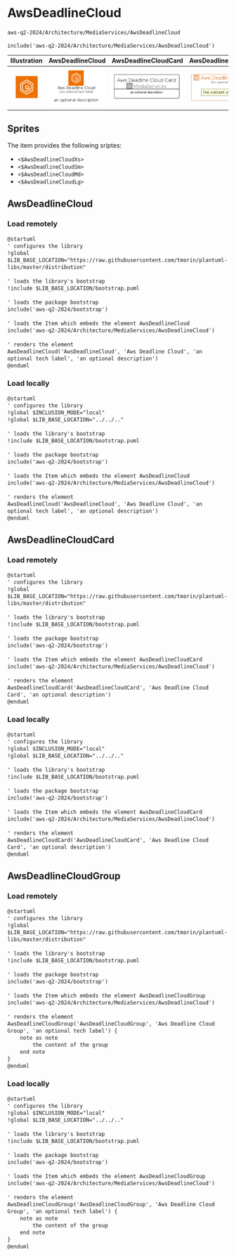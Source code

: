 # AwsDeadlineCloud


```text
aws-q2-2024/Architecture/MediaServices/AwsDeadlineCloud
```

```text
include('aws-q2-2024/Architecture/MediaServices/AwsDeadlineCloud')
```



| Illustration | AwsDeadlineCloud | AwsDeadlineCloudCard | AwsDeadlineCloudGroup |
| :---: | :---: | :---: | :---: |
| ![illustration for Illustration](../../../aws-q2-2024/Architecture/MediaServices/AwsDeadlineCloud.png) | ![illustration for AwsDeadlineCloud](../../../aws-q2-2024/Architecture/MediaServices/AwsDeadlineCloud.Local.png) | ![illustration for AwsDeadlineCloudCard](../../../aws-q2-2024/Architecture/MediaServices/AwsDeadlineCloudCard.Local.png) | ![illustration for AwsDeadlineCloudGroup](../../../aws-q2-2024/Architecture/MediaServices/AwsDeadlineCloudGroup.Local.png) |



## Sprites
The item provides the following sriptes:

- `<$AwsDeadlineCloudXs>`
- `<$AwsDeadlineCloudSm>`
- `<$AwsDeadlineCloudMd>`
- `<$AwsDeadlineCloudLg>`





## AwsDeadlineCloud

### Load remotely
```plantuml
@startuml
' configures the library
!global $LIB_BASE_LOCATION="https://raw.githubusercontent.com/tmorin/plantuml-libs/master/distribution"

' loads the library's bootstrap
!include $LIB_BASE_LOCATION/bootstrap.puml

' loads the package bootstrap
include('aws-q2-2024/bootstrap')

' loads the Item which embeds the element AwsDeadlineCloud
include('aws-q2-2024/Architecture/MediaServices/AwsDeadlineCloud')

' renders the element
AwsDeadlineCloud('AwsDeadlineCloud', 'Aws Deadline Cloud', 'an optional tech label', 'an optional description')
@enduml
```

### Load locally
```plantuml
@startuml
' configures the library
!global $INCLUSION_MODE="local"
!global $LIB_BASE_LOCATION="../../.."

' loads the library's bootstrap
!include $LIB_BASE_LOCATION/bootstrap.puml

' loads the package bootstrap
include('aws-q2-2024/bootstrap')

' loads the Item which embeds the element AwsDeadlineCloud
include('aws-q2-2024/Architecture/MediaServices/AwsDeadlineCloud')

' renders the element
AwsDeadlineCloud('AwsDeadlineCloud', 'Aws Deadline Cloud', 'an optional tech label', 'an optional description')
@enduml
```

## AwsDeadlineCloudCard

### Load remotely
```plantuml
@startuml
' configures the library
!global $LIB_BASE_LOCATION="https://raw.githubusercontent.com/tmorin/plantuml-libs/master/distribution"

' loads the library's bootstrap
!include $LIB_BASE_LOCATION/bootstrap.puml

' loads the package bootstrap
include('aws-q2-2024/bootstrap')

' loads the Item which embeds the element AwsDeadlineCloudCard
include('aws-q2-2024/Architecture/MediaServices/AwsDeadlineCloud')

' renders the element
AwsDeadlineCloudCard('AwsDeadlineCloudCard', 'Aws Deadline Cloud Card', 'an optional description')
@enduml
```

### Load locally
```plantuml
@startuml
' configures the library
!global $INCLUSION_MODE="local"
!global $LIB_BASE_LOCATION="../../.."

' loads the library's bootstrap
!include $LIB_BASE_LOCATION/bootstrap.puml

' loads the package bootstrap
include('aws-q2-2024/bootstrap')

' loads the Item which embeds the element AwsDeadlineCloudCard
include('aws-q2-2024/Architecture/MediaServices/AwsDeadlineCloud')

' renders the element
AwsDeadlineCloudCard('AwsDeadlineCloudCard', 'Aws Deadline Cloud Card', 'an optional description')
@enduml
```

## AwsDeadlineCloudGroup

### Load remotely
```plantuml
@startuml
' configures the library
!global $LIB_BASE_LOCATION="https://raw.githubusercontent.com/tmorin/plantuml-libs/master/distribution"

' loads the library's bootstrap
!include $LIB_BASE_LOCATION/bootstrap.puml

' loads the package bootstrap
include('aws-q2-2024/bootstrap')

' loads the Item which embeds the element AwsDeadlineCloudGroup
include('aws-q2-2024/Architecture/MediaServices/AwsDeadlineCloud')

' renders the element
AwsDeadlineCloudGroup('AwsDeadlineCloudGroup', 'Aws Deadline Cloud Group', 'an optional tech label') {
    note as note
        the content of the group
    end note
}
@enduml
```

### Load locally
```plantuml
@startuml
' configures the library
!global $INCLUSION_MODE="local"
!global $LIB_BASE_LOCATION="../../.."

' loads the library's bootstrap
!include $LIB_BASE_LOCATION/bootstrap.puml

' loads the package bootstrap
include('aws-q2-2024/bootstrap')

' loads the Item which embeds the element AwsDeadlineCloudGroup
include('aws-q2-2024/Architecture/MediaServices/AwsDeadlineCloud')

' renders the element
AwsDeadlineCloudGroup('AwsDeadlineCloudGroup', 'Aws Deadline Cloud Group', 'an optional tech label') {
    note as note
        the content of the group
    end note
}
@enduml
```

